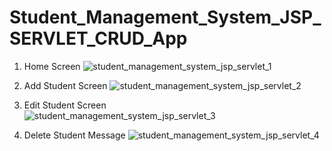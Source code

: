 # Student_Management_System_JSP_SERVLET_CRUD_App
1. Home Screen
![student_management_system_jsp_servlet_1](https://user-images.githubusercontent.com/75407909/182138973-9f0058eb-9a01-4c43-8768-b901926899f3.png)

2. Add Student Screen
![student_management_system_jsp_servlet_2](https://user-images.githubusercontent.com/75407909/182139049-b6927e2a-d886-49de-9abe-ec7a55839dad.png)

3. Edit Student Screen  
![student_management_system_jsp_servlet_3](https://user-images.githubusercontent.com/75407909/182139087-eeb58afe-9640-4c61-8fbc-e6921bdf7a08.png)

4. Delete Student Message
![student_management_system_jsp_servlet_4](https://user-images.githubusercontent.com/75407909/182139147-df7c2f6d-0199-448e-b947-ccbdce7a61c8.png)
